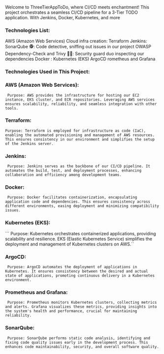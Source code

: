 
Welcome to ThreeTierAppToDo, where CI/CD meets enchantment! This project orchestrates a seamless CI/CD pipeline for a 3-Tier TODO application. With Jenkins, Docker, Kubernetes, and more

### Technologies List:

AWS (Amazon Web Services)
Cloud infra creation: Terraform
Jenkins:
SonarQube 🕵️: Code detective, sniffing out issues in our project
OWASP Dependency-Check and Trivy 🕵️‍♂️: Security guard duo inspecting our dependencies
Docker :
Kubernetes (EKS) 
ArgoCD 
rometheus and Grafana

### Technologies Used in This Project:

### AWS (Amazon Web Services):

``` Purpose: AWS provides the infrastructure for hosting our EC2 instance, EKS cluster, and ECR repositories. Leveraging AWS services ensures scalability, reliability, and seamless integration with other tools.```

### Terraform:

```Purpose: Terraform is employed for infrastructure as code (IaC), enabling the automated provisioning and management of AWS resources. This ensures consistency in our environment and simplifies the setup of the Jenkins server. ```

### Jenkins:

``` Purpose: Jenkins serves as the backbone of our CI/CD pipeline. It automates the build, test, and deployment processes, enhancing collaboration and efficiency among development teams.```

### Docker:

``` Purpose: Docker facilitates containerization, encapsulating application code and dependencies. This ensures consistency across different environments, easing deployment and minimizing compatibility issues.```

### Kubernetes (EKS):

``` Purpose: Kubernetes orchestrates containerized applications, providing scalability and resilience. EKS (Elastic Kubernetes Service) simplifies the deployment and management of Kubernetes clusters on AWS.``

### ArgoCD:

``` Purpose: ArgoCD automates the deployment of applications in Kubernetes. It ensures consistency between the desired and actual state of applications, promoting continuous delivery in a Kubernetes environment.```

### Prometheus and Grafana:

``` Purpose: Prometheus monitors Kubernetes clusters, collecting metrics and alerts. Grafana visualizes these metrics, providing insights into the system's health and performance, crucial for maintaining reliability.```

### SonarQube:

``` Purpose: SonarQube performs static code analysis, identifying and fixing code quality issues early in the development process. This enhances code maintainability, security, and overall software quality.```